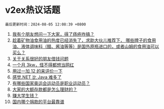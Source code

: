 # v2ex热议话题

`最后更新时间：2024-08-05 12:08:39 +0800`

1. [我有个朋友想问一下大家，得了痔疮咋搞？](https://www.v2ex.com/t/1062509)
1. [趁着矿物油食用油的热度已经消失了，求助大伙儿推荐下，
哪些牌子的食用油、液体调味料（醋、酱油等等）是国外原瓶进口的，或者山姆的食用油可以买么？](https://www.v2ex.com/t/1062503)
1. [关于关系很好的朋友借钱问题](https://www.v2ex.com/t/1062535)
1. [一个月 3kw，怪不得都想当网红](https://www.v2ex.com/t/1062458)
1. [用过一加 12 的来评价一下](https://www.v2ex.com/t/1062421)
1. [感觉.NET 比 Java 难多了](https://www.v2ex.com/t/1062446)
1. [有哪些国家奥运会运动员是职业运动员？](https://www.v2ex.com/t/1062514)
1. [大家的大额存款都是怎么理财的？](https://www.v2ex.com/t/1062396)
1. [赚大学生钱？](https://www.v2ex.com/t/1062493)
1. [国内哪个捐款的平台最靠谱](https://www.v2ex.com/t/1062525)

